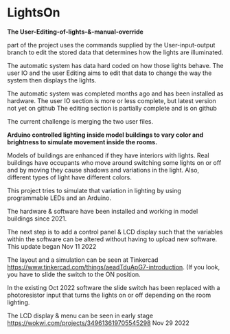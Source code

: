 # LightsOn

**The User-Editing-of-lights-&-manual-override** 

part of the project uses the commands supplied by the User-input-output branch to edit the stored data that determines how the lights are illuminated.

The automatic system has data hard coded on how those lights behave. The user IO and the user Editing aims to edit that data to change the way the system then displays the lights.

The automatic system was completed months ago and has been installed as hardware. 
The user IO section is more or less complete, but latest version not yet on github
The editing section is partially complete and is on github

The current challenge is merging the two user files.


**Arduino controlled lighting inside model buildings to vary color and brightness to simulate movement inside the rooms.**

Models of buildings are enhanced if they have interiors with lights. Real buildings have occupants who move around switching some lights on or off and by moving they cause shadows and variations in the light. Also, different types of light have different colors.

This project tries to simulate that variation in lighting by using programmable LEDs and an Arduino.

The hardware & software have been installed and working in model buildings since 2021.

The next step is to add a control panel & LCD display such that the variables within the software can be altered without having to upload new software.
This update began Nov 11 2022

The layout and a simulation can be seen at Tinkercad https://www.tinkercad.com/things/aeadTduApG7-introduction. (If you look, you have to slide the switch to the ON position.

In the existing Oct 2022 software the slide switch has been replaced with a photoresistor input that turns the lights on or off depending on the room lighting.

The LCD display & menu can be seen in early stage https://wokwi.com/projects/349613619705545298 Nov 29 2022
